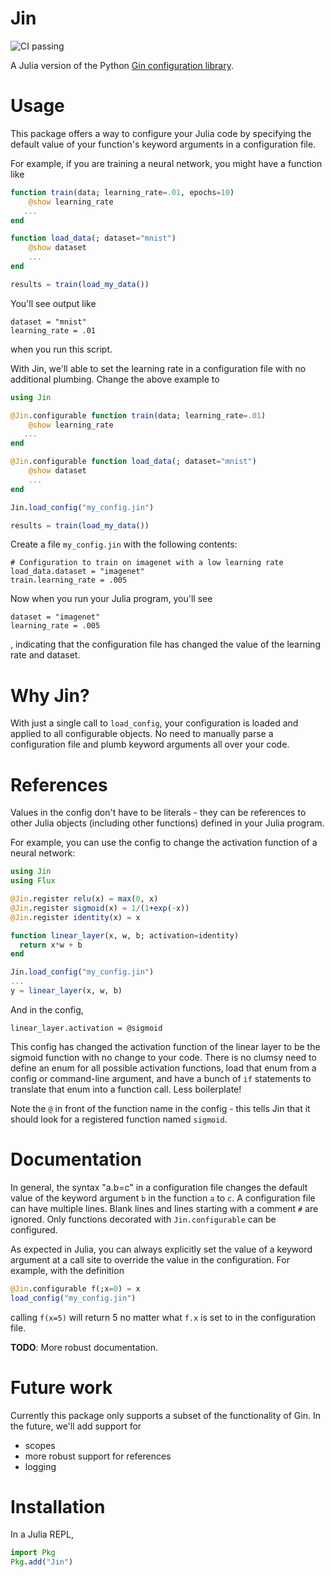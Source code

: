 # Jin
![CI passing](https://github.com/malmaud/Jin.jl/actions/workflows/ci.yml/badge.svg)

A Julia version of the Python [Gin configuration library](https://github.com/google/gin-config).

# Usage
This package offers a way to configure your Julia code by specifying the default value of your function's keyword arguments in a configuration file.

For example, if you are training a neural network, you might have a function like

```julia
function train(data; learning_rate=.01, epochs=10)
    @show learning_rate
   ...
end

function load_data(; dataset="mnist")
    @show dataset
    ...
end

results = train(load_my_data())
```

You'll see output like 

```
dataset = "mnist"
learning_rate = .01
``` 

when you run this script.

With Jin, we'll able to set the learning rate in a configuration file with no additional plumbing. Change the above example to

```julia
using Jin

@Jin.configurable function train(data; learning_rate=.01)
    @show learning_rate
   ...
end

@Jin.configurable function load_data(; dataset="mnist")
    @show dataset
    ...
end

Jin.load_config("my_config.jin")

results = train(load_my_data())
```

Create a file `my_config.jin` with the following contents:

```
# Configuration to train on imagenet with a low learning rate
load_data.dataset = "imagenet"
train.learning_rate = .005
```

Now when you run your Julia program, you'll see 

```
dataset = "imagenet"
learning_rate = .005
``` 

, indicating that the configuration file has changed the value of the learning rate and dataset.



# Why Jin?
With just a single call to `load_config`, your configuration is loaded and applied to all configurable objects. No need to manually parse a configuration file and plumb keyword arguments all over your code.

# References
Values in the config don't have to be literals - they can be references to other Julia objects (including other functions) defined in your Julia program.

For example, you can use the config to change the activation function of a neural network:

```julia
using Jin
using Flux

@Jin.register relu(x) = max(0, x)
@Jin.register sigmoid(x) = 1/(1+exp(-x))
@Jin.register identity(x) = x

function linear_layer(x, w, b; activation=identity)
  return x*w + b
end

Jin.load_config("my_config.jin")
...
y = linear_layer(x, w, b)
```

And in the config,

```
linear_layer.activation = @sigmoid
```

This config has changed the activation function of the linear layer to be the sigmoid function with no change to your code. There is no clumsy need to define an enum for all possible activation functions, load that enum from a config or command-line argument, and have a bunch of `if` statements to translate that enum into a function call. Less boilerplate!

Note the `@` in front of the function name in the config - this tells Jin that it should look for a registered function named `sigmoid`.

# Documentation
In general, the syntax "a.b=c" in a configuration file changes the default value of the keyword argument `b` in the function `a` to `c`. A configuration file can have multiple lines. Blank lines and lines starting with a comment `#` are ignored. Only functions decorated with `Jin.configurable` can be configured.

As expected in Julia, you can always explicitly set the value of a keyword argument at a call site to override the value in the configuration. For example, with the definition

```julia
@Jin.configurable f(;x=0) = x
load_config("my_config.jin")
```

calling `f(x=5)` will return 5 no matter what `f.x` is set to in the configuration file.


**TODO**: More robust documentation.

# Future work
Currently this package only supports a subset of the functionality of Gin. In the future, we'll add support for

* scopes
* more robust support for references
* logging

# Installation
In a Julia REPL,

```julia
import Pkg
Pkg.add("Jin")
```
